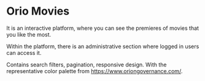 # Orio Movies 
It is an interactive platform, where you can see the premieres of movies that you like the most.

Within the platform, there is an administrative section where logged in users can access it.

Contains search filters, pagination, responsive design. With the representative color palette from https://www.oriongovernance.com/.
